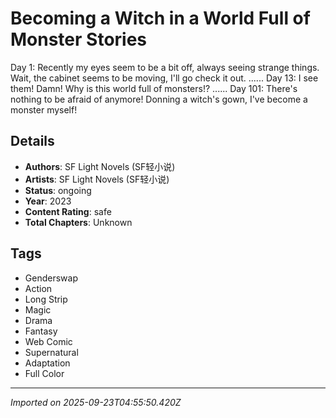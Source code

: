 # Becoming a Witch in a World Full of Monster Stories

Day 1: Recently my eyes seem to be a bit off, always seeing strange things. Wait, the cabinet seems to be moving, I'll go check it out.
......
Day 13: I see them! Damn! Why is this world full of monsters!?
......
Day 101: There's nothing to be afraid of anymore! Donning a witch's gown, I've become a monster myself!

## Details
- **Authors**: SF Light Novels (SF轻小说)
- **Artists**: SF Light Novels (SF轻小说)
- **Status**: ongoing
- **Year**: 2023
- **Content Rating**: safe
- **Total Chapters**: Unknown

## Tags
- Genderswap
- Action
- Long Strip
- Magic
- Drama
- Fantasy
- Web Comic
- Supernatural
- Adaptation
- Full Color

---
*Imported on 2025-09-23T04:55:50.420Z*
